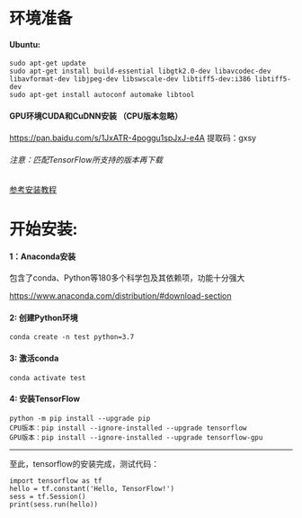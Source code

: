 # 环境准备

#### Ubuntu:

    sudo apt-get update
    sudo apt-get install build-essential libgtk2.0-dev libavcodec-dev libavformat-dev libjpeg-dev libswscale-dev libtiff5-dev:i386 libtiff5-dev
    sudo apt-get install autoconf automake libtool

#### GPU环境CUDA和CuDNN安装 （CPU版本忽略）

https://pan.baidu.com/s/1JxATR-4poggu1spJxJ-e4A 提取码：gxsy

###### 注意：匹配TensorFlow所支持的版本再下载
[参考安装教程](https://github.com/kebiao/deeplearning/blob/master/install/cuda_cudnn_install.md)


# 开始安装:

#### 1：Anaconda安装

包含了conda、Python等180多个科学包及其依赖项，功能十分强大

https://www.anaconda.com/distribution/#download-section

#### 2: 创建Python环境

    conda create -n test python=3.7

#### 3: 激活conda

    conda activate test

#### 4: 安装TensorFlow

    python -m pip install --upgrade pip
    CPU版本：pip install --ignore-installed --upgrade tensorflow
    GPU版本：pip install --ignore-installed --upgrade tensorflow-gpu


--------------------------------------------------------------------------

至此，tensorflow的安装完成，测试代码：

    import tensorflow as tf
    hello = tf.constant('Hello, TensorFlow!')
    sess = tf.Session()
    print(sess.run(hello))




